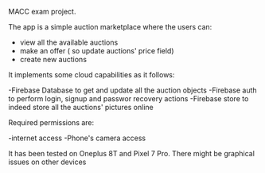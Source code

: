 MACC exam project.

The app is a simple auction marketplace where the users can:
-  view all the available auctions
-  make an offer ( so update auctions' price field)
-  create new auctions

  It implements some cloud capabilities as it follows:

  -Firebase Database to get and update all the auction objects
  -Firebase auth to perform login, signup and passwor recovery actions
  -Firebase store to indeed store all the auctions' pictures online

  Required permissions are:

  -internet access
  -Phone's camera access

  It has been tested on Oneplus 8T and Pixel 7 Pro. There might be graphical issues on other devices
